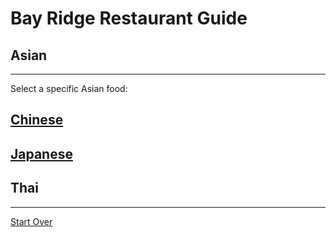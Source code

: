 # Bay Ridge Restaurant Guide
## Asian
---
Select a specific Asian food:
## [Chinese](http://www.brooklyntasteofchina.com/)
## [Japanese](http://www.brsushi.com/)
## Thai
---
[Start Over](../home.md)
